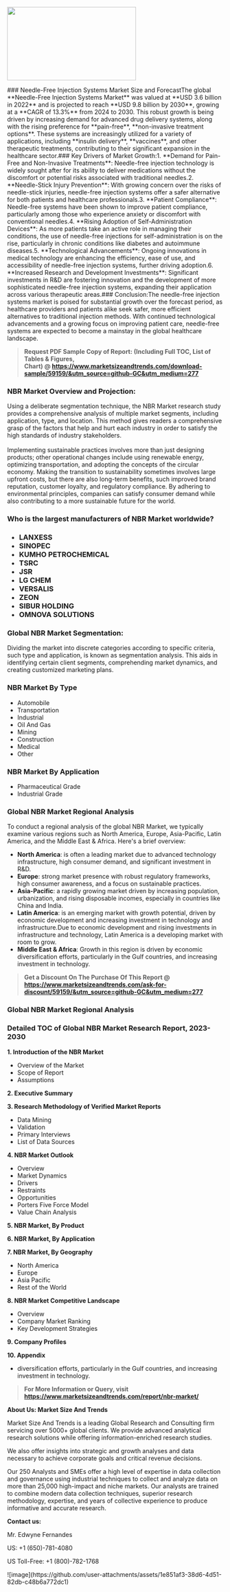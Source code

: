 <p><img class="alignnone size-medium wp-image-20088" src="https://ffe5etoiles.com/wp-content/uploads/2024/12/MST1-300x171.png" alt="" width="300" height="171" /></p>### Needle-Free Injection Systems Market Size and ForecastThe global **Needle-Free Injection Systems Market** was valued at **USD 3.6 billion in 2022** and is projected to reach **USD 9.8 billion by 2030**, growing at a **CAGR of 13.3%** from 2024 to 2030. This robust growth is being driven by increasing demand for advanced drug delivery systems, along with the rising preference for **pain-free**, **non-invasive treatment options**. These systems are increasingly utilized for a variety of applications, including **insulin delivery**, **vaccines**, and other therapeutic treatments, contributing to their significant expansion in the healthcare sector.### Key Drivers of Market Growth:1. **Demand for Pain-Free and Non-Invasive Treatments**: Needle-free injection technology is widely sought after for its ability to deliver medications without the discomfort or potential risks associated with traditional needles.2. **Needle-Stick Injury Prevention**: With growing concern over the risks of needle-stick injuries, needle-free injection systems offer a safer alternative for both patients and healthcare professionals.3. **Patient Compliance**: Needle-free systems have been shown to improve patient compliance, particularly among those who experience anxiety or discomfort with conventional needles.4. **Rising Adoption of Self-Administration Devices**: As more patients take an active role in managing their conditions, the use of needle-free injections for self-administration is on the rise, particularly in chronic conditions like diabetes and autoimmune diseases.5. **Technological Advancements**: Ongoing innovations in medical technology are enhancing the efficiency, ease of use, and accessibility of needle-free injection systems, further driving adoption.6. **Increased Research and Development Investments**: Significant investments in R&D are fostering innovation and the development of more sophisticated needle-free injection systems, expanding their application across various therapeutic areas.### Conclusion:The needle-free injection systems market is poised for substantial growth over the forecast period, as healthcare providers and patients alike seek safer, more efficient alternatives to traditional injection methods. With continued technological advancements and a growing focus on improving patient care, needle-free systems are expected to become a mainstay in the global healthcare landscape.</p><blockquote id="" class=""><strong>Request PDF Sample Copy of Report: (Including Full TOC, List of Tables &amp; Figures, Chart)&nbsp;@&nbsp;<strong><a href="https://www.marketsizeandtrends.com/download-sample/59159/&utm_source=github-GC&utm_medium=277" target="_blank">https://www.marketsizeandtrends.com/download-sample/59159/&utm_source=github-GC&utm_medium=277</a></strong></strong></blockquote><h3 id="" class="">NBR Market&nbsp;Overview and Projection:</h3><p id="" class="">Using a deliberate segmentation technique, the NBR Market research study provides a comprehensive analysis of multiple market segments, including application, type, and location. This method gives readers a comprehensive grasp of the factors that help and hurt each industry in order to satisfy the high standards of industry stakeholders. <br /> <br />Implementing sustainable practices involves more than just designing products; other operational changes include using renewable energy, optimizing transportation, and adopting the concepts of the circular economy. Making the transition to sustainability sometimes involves large upfront costs, but there are also long-term benefits, such improved brand reputation, customer loyalty, and regulatory compliance. By adhering to environmental principles, companies can satisfy consumer demand while also contributing to a more sustainable future for the world.</p><h3 id="" class="">Who is the largest manufacturers of&nbsp;NBR Market worldwide?</h3><h3 class=""><p><ul><li>LANXESS </li><li> SINOPEC </li><li> KUMHO PETROCHEMICAL </li><li> TSRC </li><li> JSR </li><li> LG CHEM </li><li> VERSALIS </li><li> ZEON </li><li> SIBUR HOLDING </li><li> OMNOVA SOLUTIONS</li></ul></p></h3><h3 id="" class="">Global&nbsp;NBR Market Segmentation:</h3><p id="" class="">Dividing the market into discrete categories according to specific criteria, such type and application, is known as segmentation analysis. This aids in identifying certain client segments, comprehending market dynamics, and creating customized marketing plans.</p><h3 id="" class="">NBR Market&nbsp;By Type</h3><p><p><ul><li>Automobile</li><li> Transportation</li><li> Industrial</li><li> Oil And Gas</li><li> Mining</li><li> Construction</li><li> Medical</li><li> Other</p></li></ul></p></p><h3 id="" class="">NBR Market&nbsp;By Application</h3><p class=""><p><ul><li>Pharmaceutical Grade</li><li> Industrial Grade</li></ul></p></p><h3 id="" class="">Global NBR Market Regional Analysis</h3><p id="" class="">To conduct a regional analysis of the global NBR Market, we typically examine various regions such as North America, Europe, Asia-Pacific, Latin America, and the Middle East &amp; Africa. Here's a brief overview:</p><ul><li><strong>North America</strong>: is often a leading market due to advanced technology infrastructure, high consumer demand, and significant investment in R&amp;D.</li><li><strong>Europe</strong>: strong market presence with robust regulatory frameworks, high consumer awareness, and a focus on sustainable practices.</li><li><strong>Asia-Pacific</strong>: a rapidly growing market driven by increasing population, urbanization, and rising disposable incomes, especially in countries like China and India.</li><li><strong>Latin America</strong>: is an emerging market with growth potential, driven by economic development and increasing investment in technology and infrastructure.Due to economic development and rising investments in infrastructure and technology, Latin America is a developing market with room to grow.</li><li><strong>Middle East &amp; Africa</strong>: Growth in this region is driven by economic diversification efforts, particularly in the Gulf countries, and increasing investment in technology.</li></ul><blockquote id="" class=""><strong>Get a Discount On The Purchase Of This Report @ <strong><a href="https://www.marketsizeandtrends.com/ask-for-discount/59159/&utm_source=github-GC&utm_medium=277" target="_blank">https://www.marketsizeandtrends.com/ask-for-discount/59159/&utm_source=github-GC&utm_medium=277</a></strong></strong></blockquote><h3 id="" class="">Global NBR Market Regional Analysis</h3><h3 id="" class="">Detailed TOC of Global NBR Market Research Report, 2023-2030</h3><p id="" class=""><strong>1. Introduction of the NBR Market</strong></p><ul><li>Overview of the Market</li><li>Scope of Report</li><li>Assumptions</li></ul><p id="" class=""><strong>2. Executive Summary</strong></p><p id="" class=""><strong>3. Research Methodology of Verified Market Reports</strong></p><ul><li>Data Mining</li><li>Validation</li><li>Primary Interviews</li><li>List of Data Sources</li></ul><p id="" class=""><strong>4. NBR Market Outlook</strong></p><ul><li>Overview</li><li>Market Dynamics</li><li>Drivers</li><li>Restraints</li><li>Opportunities</li><li>Porters Five Force Model</li><li>Value Chain Analysis</li></ul><p id="" class=""><strong>5. NBR Market, By Product</strong></p><p id="" class=""><strong>6. NBR Market, By Application</strong></p><p id="" class=""><strong>7. NBR Market, By Geography</strong></p><ul><li>North America</li><li>Europe</li><li>Asia Pacific</li><li>Rest of the World</li></ul><p id="" class=""><strong>8. NBR Market Competitive Landscape</strong></p><ul><li>Overview</li><li>Company Market Ranking</li><li>Key Development Strategies</li></ul><p id="" class=""><strong>9. Company Profiles</strong></p><p id="" class=""><strong>10. Appendix</strong></p><ul><li>diversification efforts, particularly in the Gulf countries, and increasing investment in technology.</li></ul><blockquote id="" class=""><strong>For More Information or Query, visit <strong><strong><a href="https://www.marketsizeandtrends.com/report/nbr-market/" target="_blank">https://www.marketsizeandtrends.com/report/nbr-market/</a></strong></strong></strong></blockquote><p id="" class=""><strong>About Us: Market Size And Trends</strong></p><p id="" class="">Market Size And Trends is a leading Global Research and Consulting firm servicing over 5000+ global clients. We provide advanced analytical research solutions while offering information-enriched research studies.</p><p id="" class="">We also offer insights into strategic and growth analyses and data necessary to achieve corporate goals and critical revenue decisions.</p><p id="" class="">Our 250 Analysts and SMEs offer a high level of expertise in data collection and governance using industrial techniques to collect and analyze data on more than 25,000 high-impact and niche markets. Our analysts are trained to combine modern data collection techniques, superior research methodology, expertise, and years of collective experience to produce informative and accurate research.</p><p id="" class=""><strong>Contact us:</strong></p><p id="" class="">Mr. Edwyne Fernandes</p><p id="" class="">US: +1 (650)-781-4080</p><p id="" class="">US Toll-Free: +1 (800)-782-1768</p>
![image](https://github.com/user-attachments/assets/1e851af3-38d6-4d51-82db-c48b6a772dc1)
